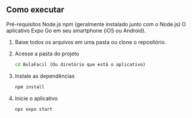 ## Como executar

Pré-requisitos
Node.js
npm (geralmente instalado junto com o Node.js)
O aplicativo Expo Go em seu smartphone (iOS ou Android).

1. Baixe todos os arquivos em uma pasta ou clone o repositório.

2. Acesse a pasta do projeto

   ```bash
   cd BulaFacil (Ou diretório que está o aplicativo)
   ```
   
4. Instale as dependências

   ```bash
   npm install
   ```

5. Inicie o aplicativo

   ```bash
   npx expo start
   ```



